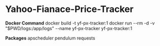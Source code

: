 # Yahoo-Fianace-Price-Tracker

**Docker Command**
docker build -t yf-px-tracker:1
docker run --rm -d -v "$PWD/logs:/app/logs" --name yf-px-tracker yf-px-tracker:1

**Packages**
apscheduler
pendulum
requests
